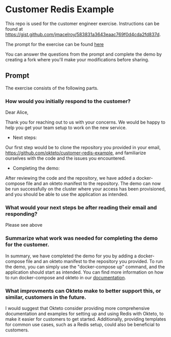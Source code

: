 # Customer Redis Example

This repo is used for the customer engineer exercise.
Instructions can be found at https://gist.github.com/jmacelroy/583831a3643eaac769f0d4cda2fd837d.

The prompt for the exercise can be found [here](PROMPT.md)

You can answer the questions from the prompt and complete the demo by creating a fork where you'll make your modifications before sharing.

## Prompt

The exercise consists of the following parts.

### How would you initially respond to the customer?
Dear Alice,

Thank you for reaching out to us with your concerns. We would be happy to help you get your team setup to work on the new service.

- Next steps:

Our first step would be to clone the repository you provided in your email, https://github.com/okteto/customer-redis-example, and familiarize ourselves with the code and the issues you encountered.

- Completing the demo:

After reviewing the code and the repository, we have added a docker-compose file and an okteto manifest to the repository. 
The demo can now be run successfully on the cluster where your access has been provisioned, and you should be able to use the application as intended.

### What would your next steps be after reading their email and responding?
Please see above

### Summarize what work was needed for completing the demo for the customer.
In summary, 
we have completed the demo for you by adding a docker-compose file and an okteto manifest to the repository you provided. 
To run the demo, you can simply use the "docker-compose up" command, and the application should start as intended. 
You can find more information on how to run docker-compose and okteto in our [documentation](https://www.okteto.com/docs/welcome/overview/).

### What improvments can Okteto make to better support this, or similar, customers in the future.
I would suggest that Okteto consider providing more comprehensive documentation and examples for setting up and using Redis with Okteto, to make it easier for customers to get started. 
Additionally, providing templates for common use cases, such as a Redis setup, could also be beneficial to customers.
